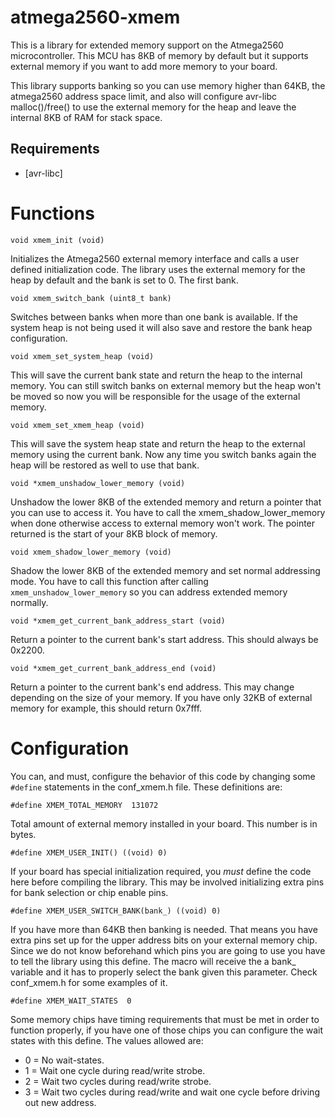 atmega2560-xmem
========

This is a library for extended memory support on the Atmega2560 microcontroller. This MCU
has 8KB of memory by default but it supports external memory if you want to add more memory to
your board.

This library supports banking so you can use memory higher than 64KB, the atmega2560 address space
limit, and also will configure avr-libc malloc()/free() to use the external memory for the heap and
leave the internal 8KB of RAM for stack space.

## Requirements

* [avr-libc]

# Functions

`void xmem_init (void)`

Initializes the Atmega2560 external memory interface and calls a user defined initialization code. The
library uses the external memory for the heap by default and the bank is set to 0. The first bank.

`void xmem_switch_bank (uint8_t bank)`

Switches between banks when more than one bank is available. If the system heap is not being used it will
also save and restore the bank heap configuration.

`void xmem_set_system_heap (void)`

This will save the current bank state and return the heap to the internal memory. You can still switch
banks on external memory but the heap won't be moved so now you will be responsible for the usage of
the external memory.

`void xmem_set_xmem_heap (void)`

This will save the system heap state and return the heap to the external memory using the current bank.
Now any time you switch banks again the heap will be restored as well to use that bank.

`void *xmem_unshadow_lower_memory (void)`

Unshadow the lower 8KB of the extended memory and return a pointer that you can use to access it. You have
to call the xmem_shadow_lower_memory when done otherwise access to external memory won't work. The pointer
returned is the start of your 8KB block of memory.

`void xmem_shadow_lower_memory (void)`

Shadow the lower 8KB of the extended memory and set normal addressing mode. You have to call this function
after calling `xmem_unshadow_lower_memory` so you can address extended memory normally.

`void *xmem_get_current_bank_address_start (void)`

Return a pointer to the current bank's start address. This should always be 0x2200.

`void *xmem_get_current_bank_address_end (void)`

Return a pointer to the current bank's end address. This may change depending on the size of your memory.
If you have only 32KB of external memory for example, this should return 0x7fff.

# Configuration

You can, and must, configure the behavior of this code by changing some `#define` statements in the
conf_xmem.h file. These definitions are:

`#define XMEM_TOTAL_MEMORY  131072`

Total amount of external memory installed in your board. This number is in bytes.

`#define XMEM_USER_INIT() ((void) 0)`

If your board has special initialization required, you _must_ define the code here before compiling
the library. This may be involved initializing extra pins for bank selection or chip enable pins.

`#define XMEM_USER_SWITCH_BANK(bank_) ((void) 0)`

If you have more than 64KB then banking is needed. That means you have extra pins set up for the upper
address bits on your external memory chip. Since we do not know beforehand which pins you are going to
use you have to tell the library using this define. The macro will receive the a bank_ variable and it
has to properly select the bank given this parameter. Check conf_xmem.h for some examples of it.

`#define XMEM_WAIT_STATES  0`

Some memory chips have timing requirements that must be met in order to function properly, if you have
one of those chips you can configure the wait states with this define. The values allowed are:

- 0 = No wait-states.
- 1 = Wait one cycle during read/write strobe.
- 2 = Wait two cycles during read/write strobe.
- 3 = Wait two cycles during read/write and wait one cycle before driving out new address.
